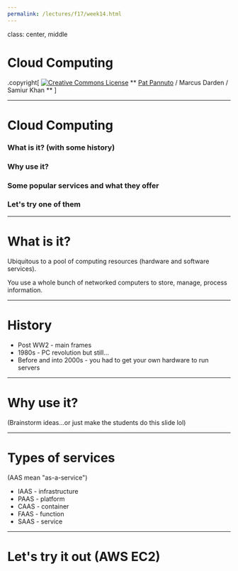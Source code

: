 ```yaml
---
permalink: /lectures/f17/week14.html
---
```


class: center, middle

# Cloud Computing

.copyright[
<a rel="license" href="http://creativecommons.org/licenses/by/4.0/"><img alt="Creative Commons License" style="border-width:0" src="https://i.creativecommons.org/l/by/4.0/88x31.png" /></a>
** [Pat Pannuto](http://patpannuto.com) / Marcus Darden / Samiur Khan **
]

---

# Cloud Computing

### What is it? (with some history)

### Why use it?

### Some popular services and what they offer

### Let's try one of them

---

# What is it?

Ubiquitous to a pool of computing resources (hardware and software services).

You use a whole bunch of networked computers to store, manage, process information.

---

# History

- Post WW2 - main frames
- 1980s - PC revolution but still...
- Before and into 2000s - you had to get your own hardware to run servers

---

# Why use it?

(Brainstorm ideas...or just make the students do this slide lol)

---

# Types of services

(AAS mean "as-a-service")
- IAAS - infrastructure
- PAAS - platform
- CAAS - container
- FAAS - function
- SAAS - service

---

# Let's try it out (AWS EC2)
